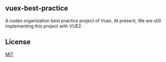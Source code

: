 ## vuex-best-practice
A codes organization best practice project of Vuex. At present, We are still implementing this project with VUE2.

## License
[MIT](https://github.com/tjcchen/vuex-best-practice/blob/main/LICENSE)
